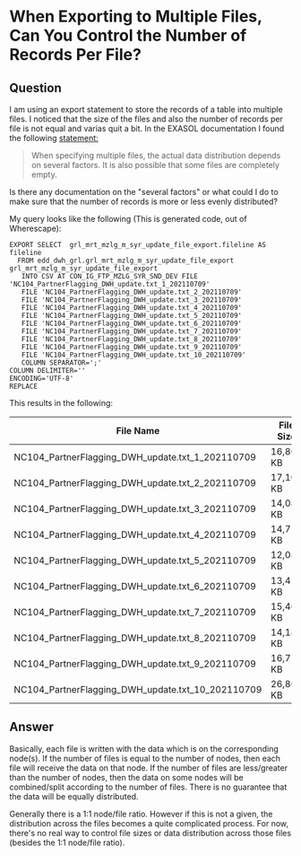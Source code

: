 # When Exporting to Multiple Files, Can You Control the Number of Records Per File?

## Question
I am using an export statement to store the records of a table into multiple files. I noticed that the size of the files and also the number of records per file is not equal and varias quit a bit. In the EXASOL documentation I found the following [statement:](https://docs.exasol.com/db/latest/sql/export.htm?Highlight=export%20multiple%20files)

> When specifying multiple files, the actual data distribution depends on several factors. It is also possible that some files are completely empty.

Is there any documentation on the "several factors" or what could I do to make sure that the number of records is more or less evenly distributed?

My query looks like the following (This is generated code, out of Wherescape):
```
EXPORT SELECT  grl_mrt_mzlg_m_syr_update_file_export.fileline AS fileline  
  FROM edd_dwh_grl.grl_mrt_mzlg_m_syr_update_file_export grl_mrt_mzlg_m_syr_update_file_export  
   INTO CSV AT CON_IG_FTP_MZLG_SYR_SND_DEV FILE 'NC104_PartnerFlagging_DWH_update.txt_1_202110709'  
   FILE 'NC104_PartnerFlagging_DWH_update.txt_2_202110709'  
   FILE 'NC104_PartnerFlagging_DWH_update.txt_3_202110709'  
   FILE 'NC104_PartnerFlagging_DWH_update.txt_4_202110709'  
   FILE 'NC104_PartnerFlagging_DWH_update.txt_5_202110709'  
   FILE 'NC104_PartnerFlagging_DWH_update.txt_6_202110709'  
   FILE 'NC104_PartnerFlagging_DWH_update.txt_7_202110709'  
   FILE 'NC104_PartnerFlagging_DWH_update.txt_8_202110709'  
   FILE 'NC104_PartnerFlagging_DWH_update.txt_9_202110709'  
   FILE 'NC104_PartnerFlagging_DWH_update.txt_10_202110709'  
   COLUMN SEPARATOR=';'  
COLUMN DELIMITER=''  
ENCODING='UTF-8'  
REPLACE
```
This results in the following:

|File Name|File Size|
|-|-|
NC104_PartnerFlagging_DWH_update.txt_1_202110709| 16,805 KB
NC104_PartnerFlagging_DWH_update.txt_2_202110709|17,108 KB
NC104_PartnerFlagging_DWH_update.txt_3_202110709| 14,080 KB
NC104_PartnerFlagging_DWH_update.txt_4_202110709 | 14,719 KB
NC104_PartnerFlagging_DWH_update.txt_5_202110709  | 12,087 KB
NC104_PartnerFlagging_DWH_update.txt_6_202110709  | 13,411 KB
NC104_PartnerFlagging_DWH_update.txt_7_202110709  | 15,463 KB
NC104_PartnerFlagging_DWH_update.txt_8_202110709  | 14,184 KB
NC104_PartnerFlagging_DWH_update.txt_9_202110709  | 16,713 KB
NC104_PartnerFlagging_DWH_update.txt_10_202110709| 26,862 KB

## Answer
Basically, each file is written with the data which is on the corresponding node(s). If the number of files is equal to the number of nodes, then each file will receive the data on that node. If the number of files are less/greater than the number of nodes, then the data on some nodes will be combined/split according to the number of files.
There is no guarantee that the data will be equally distributed.

Generally there is a 1:1 node/file ratio.  However if this is not a given, the distribution across the files becomes a quite complicated process. For now, there's no real way to control file sizes or data distribution across those files (besides the 1:1 node/file ratio).